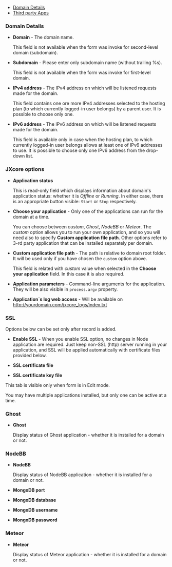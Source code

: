 <ul id="addDomain" class="nav nav-tabs bordered"><li class="active" id="tab0"><a href="#tab-pane-tab0" data-toggle="tab"><i class="fa fa-fw fa-align-justify"></i> Domain Details</a></li><li id="tab1"><a href="#tab-pane-tab1" data-toggle="tab"><i class="fa fa-fw fa-align-justify"></i> Third party Apps</a></li></ul><div class="tab-content padding-10"><div class="tab-pane fade in active" id="tab-pane-tab0"><h3>Domain Details</h3><ul>
<li><p><b>Domain</b> - The domain name.</p>
<p>  This field is not available when the form was invoke for second-level domain (subdomain).</p>
</li>
<li><p><b>Subdomain</b> - Please enter only subdomain name (without trailing %s).</p>
<p>  This field is not available when the form was invoke for first-level domain.</p>
</li>
<li><p><b>IPv4 address</b> - The IPv4 address on which will be listened requests made for the domain.</p>
<p>  This field contains one ore more IPv4 addresses selected to the hosting plan (to which currently logged-in user belongs) by a parent user. It is possible to choose only one.</p>
</li>
<li><p><b>IPv6 address</b> - The IPv6 address on which will be listened requests made for the domain.</p>
<p>  This field is available only in case when the hosting plan, to which currently logged-in user belongs allows at least one of IPv6 addresses to use. It is possible to choose only one IPv6 address from the drop-down list.</p>
</li>
</ul>
<h3>JXcore options</h3><ul>
<li><p><b>Application status</b></p>
<p>  This is read-only field which displays information about domain&#39;s application status: whether it is <i>Offline</i> or <i>Running</i>. In either case, there is an appropriate button visible: <code>Start</code> or <code>Stop</code> respectively. </p>
</li>
<li><p><b>Choose your application</b> - Only one of the applications can run for the domain at a time.</p>
<p>  You can choose between <em>custom</em>, <em>Ghost</em>, <em>NodeBB</em> or <em>Meteor</em>.
The <em>custom</em> option allows you to run your own application, and so you will need also to specify <b>Custom application file path</b>.
Other options refer to 3-rd party application that can be installed separately per domain.</p>
</li>
<li><p><b>Custom application file path</b> - The path is relative to domain root folder. It will be used only if you have chosen the <code>custom</code> option above.</p>
<p>  This field is related with <em>custom</em> value when selected in the <b>Choose your application</b> field. In this case it is also required.</p>
</li>
<li><p><b>Application parameters</b> - Command-line arguments for the application. They will be also visible in <code>process.argv</code> property.</p>
</li>
<li><p><b>Application`s log web access</b> - Will be available on <a href="http://yourdomain.com/jxcore_logs/index.txt">http://yourdomain.com/jxcore_logs/index.txt</a></p>
</li>
</ul>
<h3>SSL</h3><p>Options below can be set only after record is added.</p>
<ul>
<li><p><b>Enable SSL</b> - When you enable SSL option, no changes in Node application are required. Just keep non-SSL (http) server running in your application, and SSL will be applied automatically with certificate files provided below.</p>
</li>
<li><p><b>SSL certificate file</b></p>
</li>
<li><p><b>SSL certificate key file</b></p>
</li>
</ul>
</div><div class="tab-pane fade" id="tab-pane-tab1">This tab is visible only when form is in Edit mode.

<p>You may have multiple applications installed, but only one can be active at a time.</p>
<h3>Ghost</h3><ul>
<li><p><b>Ghost</b></p>
<p>  Display status of Ghost application - whether it is installed for a domain or not.</p>
</li>
</ul>
<h3>NodeBB</h3><ul>
<li><p><b>NodeBB</b></p>
<p>  Display status of NodeBB application - whether it is installed for a domain or not.</p>
</li>
<li><p><b>MongoDB port</b></p>
</li>
<li><p><b>MongoDB database</b></p>
</li>
<li><p><b>MongoDB username</b></p>
</li>
<li><p><b>MongoDB password</b></p>
</li>
</ul>
<h3>Meteor</h3><ul>
<li><p><b>Meteor</b></p>
<p>  Display status of Meteor application - whether it is installed for a domain or not.</p>
</li>
</ul>
</div></div>